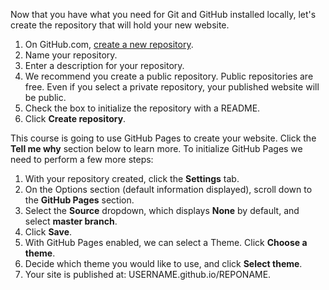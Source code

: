 Now that you have what you need for Git and GitHub installed locally, let's create the repository that will hold your new website.

1. On GitHub.com, [create a new repository](https://github.com/new).
1. Name your repository.
1. Enter a description for your repository.
1. We recommend you create a public repository. Public repositories are free. Even if you select a private repository, your published website will be public.
1. Check the box to initialize the repository with a README.
1. Click **Create repository**.

This course is going to use GitHub Pages to create your website. Click the **Tell me why** section below to learn more. To initialize GitHub Pages we need to perform a few more steps:

1. With your repository created, click the **Settings** tab.
1. On the Options section (default information displayed), scroll down to the **GitHub Pages** section.
1. Select the **Source** dropdown, which displays **None** by default, and select **master branch**.
1. Click **Save**.
1. With GitHub Pages enabled, we can select a Theme. Click **Choose a theme**.
1. Decide which theme you would like to use, and click **Select theme**.
1. Your site is published at: USERNAME.github.io/REPONAME.
